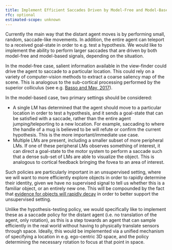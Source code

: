 ```yaml
---
title: Implement Efficient Saccades Driven by Model-Free and Model-Based Signals
rfc: optional
estimated-scope: unknown
---
```


Currently the main way that the distant agent moves is by performing small, random, saccade-like movements. In addition, the entire agent can teleport to a received goal-state in order to e.g. test a hypothesis. We would like to implement the ability to perform larger saccades that are driven by both model-free and model-based signals, depending on the situation.

In the model-free case, salient information available in the view-finder could drive the agent to saccade to a particular location. This could rely on a variety of computer-vision methods to extract a coarse saliency map of the scene. This is analogous to the sub-cortical processing performed by the superior colliculus (see e.g. [Basso and May, 2017](https://www.annualreviews.org/content/journals/10.1146/annurev-vision-102016-061234)).

In the model-based case, two primary settings should be considered:
- A single LM has determined that the agent should move to a particular location in order to test a hypothesis, and it sends a goal-state that can be satisfied with a saccade, rather than the entire agent jumping/teleporting to a new location. For example, saccading to where the handle of a mug is believed to be will refute or confirm the current hypothesis. This is the more important/immediate use case.
- Multiple LMs are present, including a smaller subset of more peripheral LMs. If one of these peripheral LMs observes something of interest, it can direct a goal-state to the motor system to perform a saccade such that a dense sub-set of LMs are able to visualize the object. This is analogous to cortical feedback bringing the fovea to an area of interest.

Such policies are particularly important in an unsupervised setting, where we will want to more efficiently explore objects in order to rapidly determine their identity, given we have no supervised signal to tell us whether this is a familiar object, or an entirely new one. This will be compounded by the fact that [evidence for objects will rapidly decay](../learning-module-improvements/implement-and-test-rapid-evidence-decay-as-form-of-unsupervised-memory-resetting) in order to better support the unsupervised setting. 

Unlike the hypothesis-testing policy, we would specifically like to implement these as a saccade policy for the distant agent (i.e. no translation of the agent, only rotation), as this is a step towards an agent that can sample efficiently in the real world without having to physically translate sensors through space. Ideally, this would be implemented via a unified mechanism of specifying a location in e.g. ego-centric 3D space, and the policy determining the necessary rotation to focus at that point in space.

